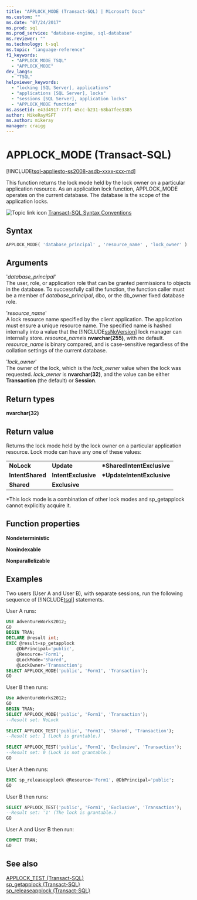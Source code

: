 ```yaml
---
title: "APPLOCK_MODE (Transact-SQL) | Microsoft Docs"
ms.custom: ""
ms.date: "07/24/2017"
ms.prod: sql
ms.prod_service: "database-engine, sql-database"
ms.reviewer: ""
ms.technology: t-sql
ms.topic: "language-reference"
f1_keywords: 
  - "APPLOCK_MODE_TSQL"
  - "APPLOCK_MODE"
dev_langs: 
  - "TSQL"
helpviewer_keywords: 
  - "locking [SQL Server], applications"
  - "applications [SQL Server], locks"
  - "sessions [SQL Server], application locks"
  - "APPLOCK_MODE function"
ms.assetid: e43d4917-77f1-45cc-b231-68ba7fee3385
author: MikeRayMSFT
ms.author: mikeray
manager: craigg
---
```

# APPLOCK_MODE (Transact-SQL)
[!INCLUDE[tsql-appliesto-ss2008-asdb-xxxx-xxx-md](../../includes/tsql-appliesto-ss2008-asdb-xxxx-xxx-md.md)]

This function returns the lock mode held by the lock owner on a particular application resource. As an application lock function, APPLOCK_MODE operates on the current database. The database is the scope of the application locks.
  
![Topic link icon](../../database-engine/configure-windows/media/topic-link.gif "Topic link icon") [Transact-SQL Syntax Conventions](../../t-sql/language-elements/transact-sql-syntax-conventions-transact-sql.md)
  
## Syntax  
  
```sql
APPLOCK_MODE( 'database_principal' , 'resource_name' , 'lock_owner' )  
```  
  
## Arguments  
'*database_principal*'  
The user, role, or application role that can be granted permissions to objects in the database. To successfully call the function, the function caller must be a member of *database_principal*, dbo, or the db_owner fixed database role.
  
'*resource_name*'  
A lock resource name specified by the client application. The application must ensure a unique resource name. The specified name is hashed internally into a value that the [!INCLUDE[ssNoVersion](../../includes/ssnoversion-md.md)] lock manager can internally store. *resource_name*is **nvarchar(255)**, with no default. *resource_name* is binary compared, and is case-sensitive regardless of the collation settings of the current database.
  
'*lock_owner*'  
The owner of the lock, which is the *lock_owner* value when the lock was requested. *lock_owner* is **nvarchar(32)**, and the value can be either **Transaction** (the default) or **Session**.
  
## Return types
**nvarchar(32)**
  
## Return value
Returns the lock mode held by the lock owner on a particular application resource. Lock mode can have any one of these values:
  
||||  
|-|-|-|  
|**NoLock**|**Update**|**\*SharedIntentExclusive**|  
|**IntentShared**|**IntentExclusive**|**\*UpdateIntentExclusive**|  
|**Shared**|**Exclusive**||  
  
*This lock mode is a combination of other lock modes and sp_getapplock cannot explicitly acquire it.
  
## Function properties
**Nondeterministic**
  
**Nonindexable**
  
**Nonparallelizable**
  
## Examples  
Two users (User A and User B), with separate sessions, run the following sequence of [!INCLUDE[tsql](../../includes/tsql-md.md)] statements.
  
User A runs:
  
```sql
USE AdventureWorks2012;  
GO  
BEGIN TRAN;  
DECLARE @result int;  
EXEC @result=sp_getapplock  
    @DbPrincipal='public',  
    @Resource='Form1',  
    @LockMode='Shared',  
    @LockOwner='Transaction';  
SELECT APPLOCK_MODE('public', 'Form1', 'Transaction');  
GO  
```  
  
User B then runs:
  
```sql
Use AdventureWorks2012;  
GO  
BEGIN TRAN;  
SELECT APPLOCK_MODE('public', 'Form1', 'Transaction');  
--Result set: NoLock  
  
SELECT APPLOCK_TEST('public', 'Form1', 'Shared', 'Transaction');  
--Result set: 1 (Lock is grantable.)  
  
SELECT APPLOCK_TEST('public', 'Form1', 'Exclusive', 'Transaction');  
--Result set: 0 (Lock is not grantable.)  
GO  
```  
  
User A then runs:
  
```sql
EXEC sp_releaseapplock @Resource='Form1', @DbPrincipal='public';  
GO  
```  
  
User B then runs:
  
```sql
SELECT APPLOCK_TEST('public', 'Form1', 'Exclusive', 'Transaction');  
--Result set: '1' (The lock is grantable.)  
GO  
```  
  
User A and User B then run:
  
```sql
COMMIT TRAN;  
GO  
```  
  
## See also
[APPLOCK_TEST &#40;Transact-SQL&#41;](../../t-sql/functions/applock-test-transact-sql.md)  
[sp_getapplock &#40;Transact-SQL&#41;](../../relational-databases/system-stored-procedures/sp-getapplock-transact-sql.md)  
[sp_releaseapplock &#40;Transact-SQL&#41;](../../relational-databases/system-stored-procedures/sp-releaseapplock-transact-sql.md)
  
  
